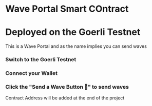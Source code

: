 # Wave Portal Smart COntract
# Deployed on the Goerli Testnet

This is a Wave Portal and as the name implies you can send waves

### Switch to the Goerli Testnet
### Connect your Wallet
### Click the "Send a Wave Button 👋" to send waves

Contract Address will be added at the end of the project
